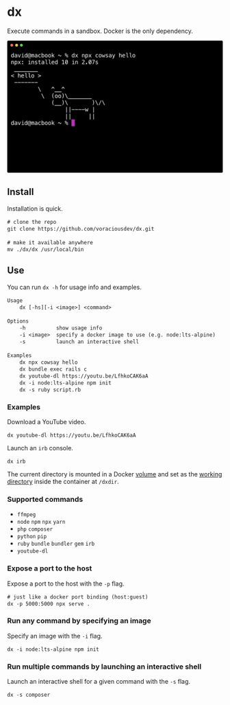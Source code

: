 # dx

Execute commands in a sandbox. Docker is the only dependency.

![](.images/screenshot.png)

## Install

Installation is quick.

```shell
# clone the repo
git clone https://github.com/voraciousdev/dx.git

# make it available anywhere
mv ./dx/dx /usr/local/bin
```

## Use

You can run `dx -h` for usage info and examples.

```shell
Usage
    dx [-hs][-i <image>] <command>

Options
    -h          show usage info
    -i <image>  specify a docker image to use (e.g. node:lts-alpine)
    -s          launch an interactive shell

Examples
    dx npx cowsay hello
    dx bundle exec rails c
    dx youtube-dl https://youtu.be/LfhkoCAK6aA
    dx -i node:lts-alpine npm init
    dx -s ruby script.rb
```

### Examples

Download a YouTube video.

```shell
dx youtube-dl https://youtu.be/LfhkoCAK6aA
```

Launch an `irb` console.

```shell
dx irb
```

The current directory is mounted in a Docker [volume](https://docs.docker.com/engine/reference/commandline/run/#mount-volume--v---read-only) and set as the [working directory](https://docs.docker.com/engine/reference/commandline/run/#set-working-directory--w) inside the container at `/dxdir`.

### Supported commands

- `ffmpeg`
- `node` `npm` `npx` `yarn`
- `php` `composer`
- `python` `pip`
- `ruby` `bundle` `bundler` `gem` `irb`
- `youtube-dl`

### Expose a port to the host

Expose a port to the host with the `-p` flag.

```shell
# just like a docker port binding (host:guest)
dx -p 5000:5000 npx serve .
```

### Run any command by specifying an image

Specify an image with the `-i` flag.

```shell
dx -i node:lts-alpine npm init
```

### Run multiple commands by launching an interactive shell

Launch an interactive shell for a given command with the `-s` flag.

```shell
dx -s composer
```
